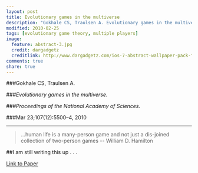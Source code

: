 ```yaml
---
layout: post
title: Evolutionary games in the multiverse
description: "Gokhale CS, Traulsen A. Evolutionary games in the multiverse. Proceedings of the National Academy of Sciences. 2010 Mar 23;107(12):5500–4."
modified: 2010-02-25
tags: [evolutionary game theory, multiple players]
image:
  feature: abstract-3.jpg
  credit: dargadgetz
  creditlink: http://www.dargadgetz.com/ios-7-abstract-wallpaper-pack-for-iphone-5-and-ipod-touch-retina/
comments: true
share: true
---
```


###Gokhale CS, Traulsen A.  

###*Evolutionary games in the multiverse.*  

###*Proceedings of the National Academy of Sciences.*  

###Mar 23;107(12):5500–4, 2010

***

> …human life is a many-person game and not just a dis-joined collection of two-person games 
-- William D. Hamilton

##I am still writing this up . . .

<div markdown="0"><a href="http://www.pnas.org/content/early/2010/02/25/0912214107" class="btn btn-success">Link to Paper</a></div>
